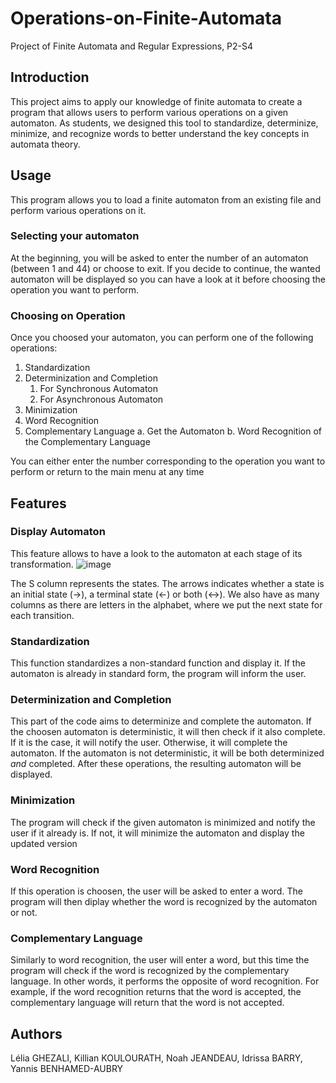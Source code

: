 # Operations-on-Finite-Automata
Project of Finite Automata and Regular Expressions, P2-S4


## Introduction 
  This project aims to apply our knowledge of finite automata to create a program that allows users to perform various operations on a given automaton. As students, we designed this tool to standardize, determinize, minimize, and recognize words to better understand the key concepts in automata theory.

## Usage

This program allows you to load a finite automaton from an existing file and perform various operations on it.

### Selecting your automaton
At the beginning, you will be asked to enter the number of an automaton (between 1 and 44) or choose to exit. If you decide to continue, the wanted automaton will be displayed so you can have a look at it before choosing the operation you want to perform.

### Choosing on Operation
Once you choosed your automaton, you can perform one of the following operations: 
  1. Standardization
  2. Determinization and Completion
     1. For Synchronous Automaton
     2. For Asynchronous Automaton
  6. Minimization
  7. Word Recognition
  8. Complementary Language
     a. Get the Automaton
     b. Word Recognition of the Complementary Language

You can either enter the number corresponding to the operation you want to perform or return to the main menu at any time

## Features

### Display Automaton
This feature allows to have a look to the automaton at each stage of its transformation. 
![image](https://github.com/user-attachments/assets/884dc197-1a8d-478b-8bf9-f3227ab41a3c)

The S column represents the states. The arrows indicates whether a state is an initial state (->), a terminal state (<-) or both (<->). We also have as many columns as there are letters in the alphabet, where we put the next state for each transition.

### Standardization
This function standardizes a non-standard function and display it. If the automaton is already in standard form, the program will inform the user. 

### Determinization and Completion
This part of the code aims to determinize and complete the automaton. If the choosen automaton is deterministic, it will then check if it also complete. If it is the case, it will notify the user. Otherwise, it will complete the automaton. If the automaton is not deterministic, it will be both determinized *and* completed. After these operations, the resulting automaton will be displayed.

### Minimization
The program will check if the given automaton is minimized and notify the user if it already is. If not, it will minimize the automaton and display the updated version

### Word Recognition
If this operation is choosen, the user will be asked to enter a word. The program will then diplay whether the word is recognized by the automaton or not.

### Complementary Language
Similarly to word recognition, the user will enter a word, but this time the program will check if the word is recognized by the complementary language. In other words, it performs the opposite of word recognition. For example, if the word recognition returns that the word is accepted, the complementary language will return that the word is not accepted.




## Authors
Lélia GHEZALI, Killian KOULOURATH, Noah JEANDEAU, Idrissa BARRY, Yannis BENHAMED-AUBRY

